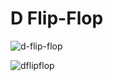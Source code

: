 # D Flip-Flop

![d-flip-flop](https://github.com/BorisKlco/breadboard.logic-gates/assets/122160506/7d4b8ab3-5972-4778-833e-d60f97520205)

![dflipflop](https://cdn.discordapp.com/attachments/1176624049548443799/1176624052090187866/d_flip-flop.jpg)
